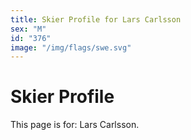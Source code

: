 ```yaml
---
title: Skier Profile for Lars Carlsson
sex: "M"
id: "376"
image: "/img/flags/swe.svg" 
---
```


# Skier Profile

This page is for: Lars Carlsson.
    